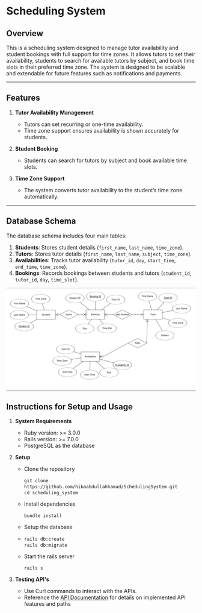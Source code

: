 # Scheduling System

## Overview
This is a scheduling system designed to manage tutor availability and student bookings with full support for time zones. It allows tutors to set their availability, students to search for available tutors by subject, and book time slots in their preferred time zone. The system is designed to be scalable and extendable for future features such as notifications and payments.

---

## Features
1. **Tutor Availability Management**
   - Tutors can set recurring or one-time availability.
   - Time zone support ensures availability is shown accurately for students.

2. **Student Booking**
   - Students can search for tutors by subject and book available time slots.

3. **Time Zone Support**
   - The system converts tutor availability to the student’s time zone automatically.

---

## Database Schema
The database schema includes four main tables:
1. **Students**: Stores student details (`first_name`, `last_name`, `time_zone`).
2. **Tutors**: Stores tutor details (`first_name`, `last_name`, `subject`, `time_zone`).
3. **Availabilities**: Tracks tutor availability (`tutor_id`, `day`, `start_time`, `end_time`, `time_zone`).
4. **Bookings**: Records bookings between students and tutors (`student_id`, `tutor_id`, `day`, `time_slot`).

![Database Schema Diagram](ERD.png)

---

## Instructions for Setup and Usage

1. **System Requirements**
   - Ruby version: >= 3.0.0
   - Rails version: >= 7.0.0
   - PostgreSQL as the database

2. **Setup**
   - Clone the repository
     
     ```
     git clone https://github.com/hibaabdullahhamad/SchedulingSystem.git
     cd scheduling_system
     ```

   - Install dependencies

     ```
     bundle install
     ```
     
   - Setup the database
   - 
     ```
     rails db:create
     rails db:migrate
     ```
     
   - Start the rails server
  
     ```
     rails s
     ```
3. **Testing API's**
   - Use Curl commands to interact with the APIs.
   - Reference the [API Documentation](Scheduling_System_API) for details on implemented API features and paths


  
     
